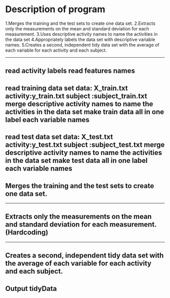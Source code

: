 # Description of program
 1.Merges the training and the test sets to create one data set.
 2.Extracts only the measurements on the mean and standard deviation for each 
   measurement. 
 3.Uses descriptive activity names to name the activities in the data set
 4.Appropriately labels the data set with descriptive variable names. 
 5.Creates a second, independent tidy data set with the average of each 
   variable for each activity and each subject. 

---------------------------------------------------------------------------
read activity labels
read features names
---------------------------------------------------------------------------
read training data set 
	data:    X_train.txt
	activity:y_train.txt
	subject :subject_train.txt
merge descriptive activity names to name the activities in the data set
make train data all in one
label each variable names
---------------------------------------------------------------------------
read test data set
	data:    X_test.txt
	activity:y_test.txt
	subject :subject_test.txt
merge descriptive activity names to name the activities in the data set
make test data all in one
label each variable names
---------------------------------------------------------------------------
Merges the training and the test sets to create one data set.
---------------------------------------------------------------------------

---------------------------------------------------------------------------
Extracts only the measurements on the mean and standard deviation for each 
  measurement. 
  (Hardcoding)
---------------------------------------------------------------------------

---------------------------------------------------------------------------
Creates a second, independent tidy data set with the average of each 
  variable for each activity and each subject. 
---------------------------------------------------------------------------
Output tidyData
---------------------------------------------------------------------------
